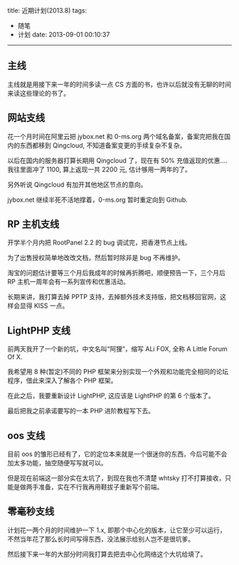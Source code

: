 title: 近期计划(2013.8)
tags:
  - 随笔
  - 计划
date: 2013-09-01 00:10:37
---

## 主线

主线就是用接下来一年的时间多读一点 CS 方面的书，也许以后就没有无聊的时间来读这些理论的书了。

## 网站支线

花一个月时间在阿里云把 jybox.net 和 0-ms.org 两个域名备案，备案完把我在国内的东西都移到 Qingcloud, 不知道备案变更的手续复杂不复杂。

以后在国内的服务器打算长期用 Qingcloud 了，现在有 50% 充值返现的优惠&#8230;.我往里面冲了 1100, 算上返现一共 2200 元, 估计够用一两年的了。

另外听说 Qingcloud 有加开其他地区节点的意向。

jybox.net 继续半死不活地撑着，0-ms.org 暂时重定向到 Github.

## RP 主机支线

开学半个月内把 RootPanel 2.2 的 bug 调试完，把香港节点上线。

为了出售授权简单地改改文档，然后暂时除非是 bug 不再维护。

淘宝的问题估计要等三个月后我成年的时候再折腾吧，顺便预告一下，三个月后 RP 主机一周年会有一系列宣传和优惠活动。

长期来讲，我打算去掉 PPTP 支持，去掉额外技术支持版，把文档移回官网，这样会显得 KISS 一点。

## LightPHP 支线

前两天我开了一个新的坑，中文名叫“阿狸”，缩写 ALi FOX, 全称 A Little Forum Of X.

我希望用 8 种(暂定)不同的 PHP 框架来分别实现一个外观和功能完全相同的论坛程序，借此来深入了解各个 PHP 框架。

在此之后，我要重新设计 LightPHP, 这应该是 LightPHP 的第 6 个版本了。

最后把我之前承诺要写的一本 PHP 进阶教程写下去。

## oos 支线

目前 oos 的雏形已经有了，它的定位本来就是一个很迷你的东西，今后可能不会加太多功能，抽空随便写写就可以。

但是现在前端这一部分实在太坑了，到现在我也不清楚 whtsky 打不打算接收，只能是做两手准备，实在不行我再用鞋拔子重新写个前端。

## 零毫秒支线

计划花一两个月的时间维护一下 1.x, 即那个中心化的版本，让它至少可以运行，不然当年花了那么长时间写得东西，没法展示给别人岂不是很坑爹。

然后接下来一年的大部分时间我打算去把去中心化网络这个大坑给填了。